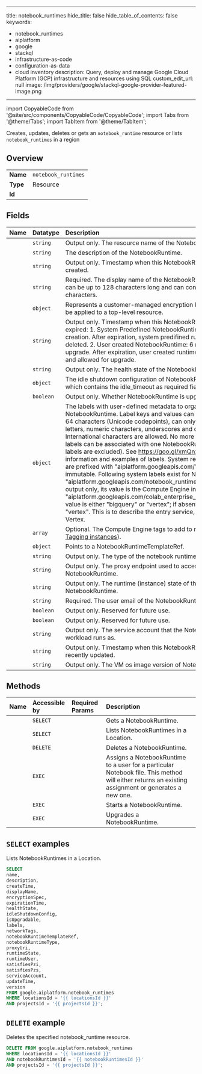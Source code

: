 
---
title: notebook_runtimes
hide_title: false
hide_table_of_contents: false
keywords:
  - notebook_runtimes
  - aiplatform
  - google
  - stackql
  - infrastructure-as-code
  - configuration-as-data
  - cloud inventory
description: Query, deploy and manage Google Cloud Platform (GCP) infrastructure and resources using SQL
custom_edit_url: null
image: /img/providers/google/stackql-google-provider-featured-image.png
---

import CopyableCode from '@site/src/components/CopyableCode/CopyableCode';
import Tabs from '@theme/Tabs';
import TabItem from '@theme/TabItem';

Creates, updates, deletes or gets an <code>notebook_runtime</code> resource or lists <code>notebook_runtimes</code> in a region

## Overview
<table><tbody>
<tr><td><b>Name</b></td><td><code>notebook_runtimes</code></td></tr>
<tr><td><b>Type</b></td><td>Resource</td></tr>
<tr><td><b>Id</b></td><td><CopyableCode code="google.aiplatform.notebook_runtimes" /></td></tr>
</tbody></table>

## Fields
| Name | Datatype | Description |
|:-----|:---------|:------------|
| <CopyableCode code="name" /> | `string` | Output only. The resource name of the NotebookRuntime. |
| <CopyableCode code="description" /> | `string` | The description of the NotebookRuntime. |
| <CopyableCode code="createTime" /> | `string` | Output only. Timestamp when this NotebookRuntime was created. |
| <CopyableCode code="displayName" /> | `string` | Required. The display name of the NotebookRuntime. The name can be up to 128 characters long and can consist of any UTF-8 characters. |
| <CopyableCode code="encryptionSpec" /> | `object` | Represents a customer-managed encryption key spec that can be applied to a top-level resource. |
| <CopyableCode code="expirationTime" /> | `string` | Output only. Timestamp when this NotebookRuntime will be expired: 1. System Predefined NotebookRuntime: 24 hours after creation. After expiration, system predifined runtime will be deleted. 2. User created NotebookRuntime: 6 months after last upgrade. After expiration, user created runtime will be stopped and allowed for upgrade. |
| <CopyableCode code="healthState" /> | `string` | Output only. The health state of the NotebookRuntime. |
| <CopyableCode code="idleShutdownConfig" /> | `object` | The idle shutdown configuration of NotebookRuntimeTemplate, which contains the idle_timeout as required field. |
| <CopyableCode code="isUpgradable" /> | `boolean` | Output only. Whether NotebookRuntime is upgradable. |
| <CopyableCode code="labels" /> | `object` | The labels with user-defined metadata to organize your NotebookRuntime. Label keys and values can be no longer than 64 characters (Unicode codepoints), can only contain lowercase letters, numeric characters, underscores and dashes. International characters are allowed. No more than 64 user labels can be associated with one NotebookRuntime (System labels are excluded). See https://goo.gl/xmQnxf for more information and examples of labels. System reserved label keys are prefixed with "aiplatform.googleapis.com/" and are immutable. Following system labels exist for NotebookRuntime: * "aiplatform.googleapis.com/notebook_runtime_gce_instance_id": output only, its value is the Compute Engine instance id. * "aiplatform.googleapis.com/colab_enterprise_entry_service": its value is either "bigquery" or "vertex"; if absent, it should be "vertex". This is to describe the entry service, either BigQuery or Vertex. |
| <CopyableCode code="networkTags" /> | `array` | Optional. The Compute Engine tags to add to runtime (see [Tagging instances](https://cloud.google.com/vpc/docs/add-remove-network-tags)). |
| <CopyableCode code="notebookRuntimeTemplateRef" /> | `object` | Points to a NotebookRuntimeTemplateRef. |
| <CopyableCode code="notebookRuntimeType" /> | `string` | Output only. The type of the notebook runtime. |
| <CopyableCode code="proxyUri" /> | `string` | Output only. The proxy endpoint used to access the NotebookRuntime. |
| <CopyableCode code="runtimeState" /> | `string` | Output only. The runtime (instance) state of the NotebookRuntime. |
| <CopyableCode code="runtimeUser" /> | `string` | Required. The user email of the NotebookRuntime. |
| <CopyableCode code="satisfiesPzi" /> | `boolean` | Output only. Reserved for future use. |
| <CopyableCode code="satisfiesPzs" /> | `boolean` | Output only. Reserved for future use. |
| <CopyableCode code="serviceAccount" /> | `string` | Output only. The service account that the NotebookRuntime workload runs as. |
| <CopyableCode code="updateTime" /> | `string` | Output only. Timestamp when this NotebookRuntime was most recently updated. |
| <CopyableCode code="version" /> | `string` | Output only. The VM os image version of NotebookRuntime. |

## Methods
| Name | Accessible by | Required Params | Description |
|:-----|:--------------|:----------------|:------------|
| <CopyableCode code="get" /> | `SELECT` | <CopyableCode code="locationsId, notebookRuntimesId, projectsId" /> | Gets a NotebookRuntime. |
| <CopyableCode code="list" /> | `SELECT` | <CopyableCode code="locationsId, projectsId" /> | Lists NotebookRuntimes in a Location. |
| <CopyableCode code="delete" /> | `DELETE` | <CopyableCode code="locationsId, notebookRuntimesId, projectsId" /> | Deletes a NotebookRuntime. |
| <CopyableCode code="assign" /> | `EXEC` | <CopyableCode code="locationsId, projectsId" /> | Assigns a NotebookRuntime to a user for a particular Notebook file. This method will either returns an existing assignment or generates a new one. |
| <CopyableCode code="start" /> | `EXEC` | <CopyableCode code="locationsId, notebookRuntimesId, projectsId" /> | Starts a NotebookRuntime. |
| <CopyableCode code="upgrade" /> | `EXEC` | <CopyableCode code="locationsId, notebookRuntimesId, projectsId" /> | Upgrades a NotebookRuntime. |

## `SELECT` examples

Lists NotebookRuntimes in a Location.

```sql
SELECT
name,
description,
createTime,
displayName,
encryptionSpec,
expirationTime,
healthState,
idleShutdownConfig,
isUpgradable,
labels,
networkTags,
notebookRuntimeTemplateRef,
notebookRuntimeType,
proxyUri,
runtimeState,
runtimeUser,
satisfiesPzi,
satisfiesPzs,
serviceAccount,
updateTime,
version
FROM google.aiplatform.notebook_runtimes
WHERE locationsId = '{{ locationsId }}'
AND projectsId = '{{ projectsId }}'; 
```

## `DELETE` example

Deletes the specified notebook_runtime resource.

```sql
DELETE FROM google.aiplatform.notebook_runtimes
WHERE locationsId = '{{ locationsId }}'
AND notebookRuntimesId = '{{ notebookRuntimesId }}'
AND projectsId = '{{ projectsId }}';
```
